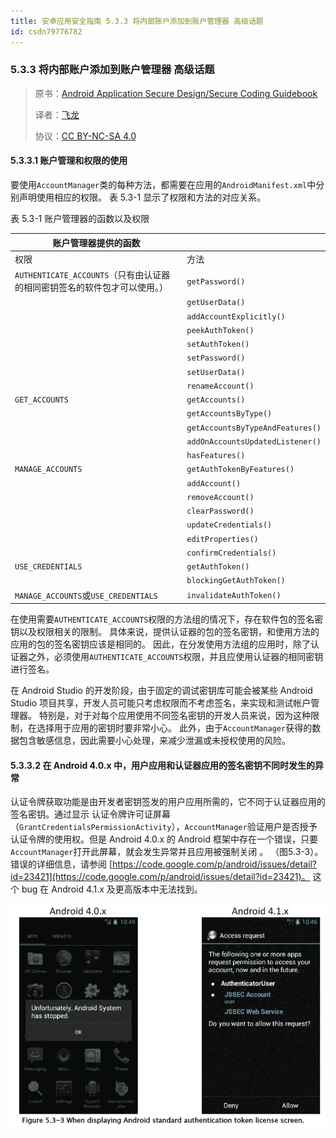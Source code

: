 ```yaml
---
title: 安卓应用安全指南 5.3.3 将内部账户添加到账户管理器 高级话题
id: csdn79776782
---
```


### 5.3.3 将内部账户添加到账户管理器 高级话题

> 原书：[Android Application Secure Design/Secure Coding Guidebook](http://www.jssec.org/dl/android_securecoding_en.pdf)
> 
> 译者：[飞龙](https://github.com/wizardforcel)
> 
> 协议：[CC BY-NC-SA 4.0](http://creativecommons.org/licenses/by-nc-sa/4.0/)

#### 5.3.3.1 账户管理和权限的使用

要使用`AccountManager`类的每种方法，都需要在应用的`AndroidManifest.xml`中分别声明使用相应的权限。 表 5.3-1 显示了权限和方法的对应关系。

表 5.3-1 账户管理器的函数以及权限

| 账户管理器提供的函数 |  |
| --- | --- |
| 权限 | 方法 |
| `AUTHENTICATE_ACCOUNTS`（只有由认证器的相同密钥签名的软件包才可以使用。） | `getPassword()` |
|  | `getUserData()` |
|  | `addAccountExplicitly()` |
|  | `peekAuthToken()` |
|  | `setAuthToken()` |
|  | `setPassword()` |
|  | `setUserData()` |
|  | `renameAccount()` |
| `GET_ACCOUNTS` | `getAccounts()` |
|  | `getAccountsByType()` |
|  | `getAccountsByTypeAndFeatures()` |
|  | `addOnAccountsUpdatedListener()` |
|  | `hasFeatures()` |
| `MANAGE_ACCOUNTS` | `getAuthTokenByFeatures()` |
|  | `addAccount()` |
|  | `removeAccount()` |
|  | `clearPassword()` |
|  | `updateCredentials()` |
|  | `editProperties()` |
|  | `confirmCredentials()` |
| `USE_CREDENTIALS` | `getAuthToken()` |
|  | `blockingGetAuthToken()` |
| `MANAGE_ACCOUNTS`或`USE_CREDENTIALS` | `invalidateAuthToken()` |

在使用需要`AUTHENTICATE_ACCOUNTS`权限的方法组的情况下，存在软件包的签名密钥以及权限相关的限制。 具体来说，提供认证器的包的签名密钥，和使用方法的应用的包的签名密钥应该是相同的。 因此，在分发使用方法组的应用时，除了认证器之外，必须使用`AUTHENTICATE_ACCOUNTS`权限，并且应使用认证器的相同密钥进行签名。

在 Android Studio 的开发阶段，由于固定的调试密钥库可能会被某些 Android Studio 项目共享，开发人员可能只考虑权限而不考虑签名，来实现和测试帐户管理器。 特别是，对于对每个应用使用不同签名密钥的开发人员来说，因为这种限制，在选择用于应用的密钥时要非常小心。 此外，由于`AccountManager`获得的数据包含敏感信息，因此需要小心处理，来减少泄漏或未授权使用的风险。

#### 5.3.3.2 在 Android 4.0.x 中，用户应用和认证器应用的签名密钥不同时发生的异常

认证令牌获取功能是由开发者密钥签发的用户应用所需的，它不同于认证器应用的签名密钥。通过显示 认证令牌许可证屏幕（`GrantCredentialsPermissionActivity`），`AccountManager`验证用户是否授予认证令牌的使用权。但是 Android 4.0.x 的 Android 框架中存在一个错误，只要`AccountManager`打开此屏幕，就会发生异常并且应用被强制关闭 。 （图5.3-3）。 错误的详细信息，请参阅 [https://code.google.com/p/android/issues/detail?id=23421](https://code.google.com/p/android/issues/detail?id=23421)。 这个 bug 在 Android 4.1.x 及更高版本中无法找到。

![](../img/e52daf6fe3466c79ce9f4668d6734793.png)